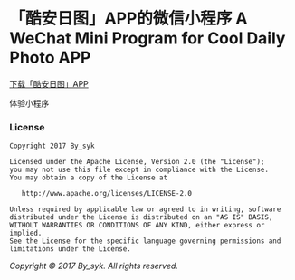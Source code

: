# 「酷安日图」APP的微信小程序 A WeChat Mini Program for Cool Daily Photo APP


[下载「酷安日图」APP](http://www.coolapk.com/apk/com.by_syk.cooldp)


体验小程序


### License

    Copyright 2017 By_syk

    Licensed under the Apache License, Version 2.0 (the "License");
    you may not use this file except in compliance with the License.
    You may obtain a copy of the License at

       http://www.apache.org/licenses/LICENSE-2.0

    Unless required by applicable law or agreed to in writing, software
    distributed under the License is distributed on an "AS IS" BASIS,
    WITHOUT WARRANTIES OR CONDITIONS OF ANY KIND, either express or implied.
    See the License for the specific language governing permissions and
    limitations under the License.


*Copyright &#169; 2017 By_syk. All rights reserved.*